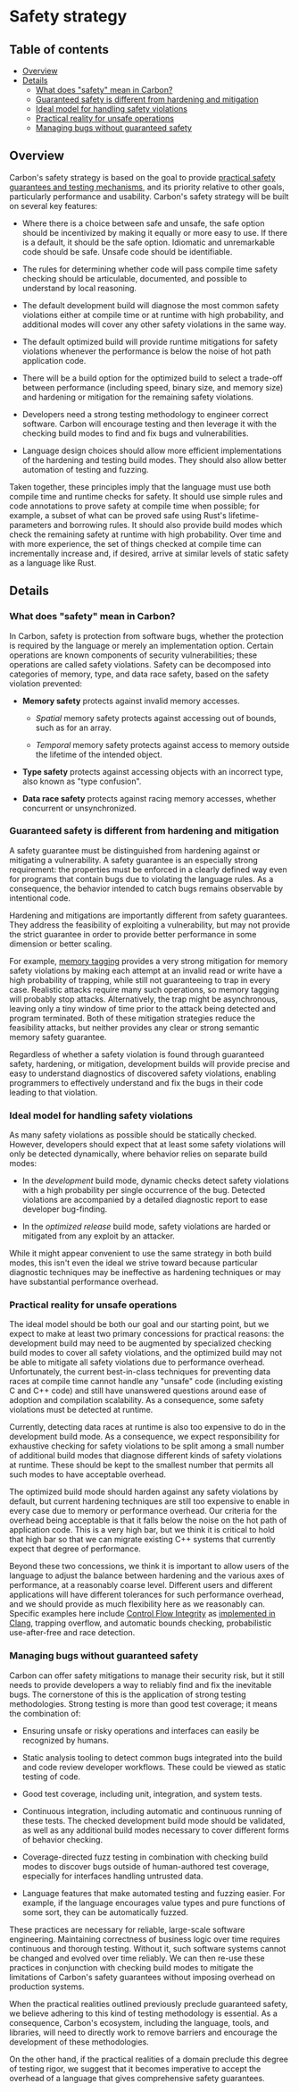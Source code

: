 # Safety strategy

<!--
Part of the Carbon Language project, under the Apache License v2.0 with LLVM
Exceptions. See /LICENSE for license information.
SPDX-License-Identifier: Apache-2.0 WITH LLVM-exception
-->

## Table of contents

<!-- toc -->

-   [Overview](#overview)
-   [Details](#details)
    -   [What does "safety" mean in Carbon?](#what-does-safety-mean-in-carbon)
    -   [Guaranteed safety is different from hardening and mitigation](#guaranteed-safety-is-different-from-hardening-and-mitigation)
    -   [Ideal model for handling safety violations](#ideal-model-for-handling-safety-violations)
    -   [Practical reality for unsafe operations](#practical-reality-for-unsafe-operations)
    -   [Managing bugs without guaranteed safety](#managing-bugs-without-guaranteed-safety)

<!-- tocstop -->

## Overview

Carbon's safety strategy is based on the goal to provide
[practical safety guarantees and testing mechanisms](../goals.md#practical-safety-guarantees-and-testing-mechanisms),
and its priority relative to other goals, particularly performance and
usability. Carbon's safety strategy will be built on several key features:

-   Where there is a choice between safe and unsafe, the safe option should be
    incentivized by making it equally or more easy to use. If there is a
    default, it should be the safe option. Idiomatic and unremarkable code
    should be safe. Unsafe code should be identifiable.

-   The rules for determining whether code will pass compile time safety
    checking should be articulable, documented, and possible to understand by
    local reasoning.

-   The default development build will diagnose the most common safety
    violations either at compile time or at runtime with high probability, and
    additional modes will cover any other safety violations in the same way.

-   The default optimized build will provide runtime mitigations for safety
    violations whenever the performance is below the noise of hot path
    application code.

-   There will be a build option for the optimized build to select a trade-off
    between performance (including speed, binary size, and memory size) and
    hardening or mitigation for the remaining safety violations.

-   Developers need a strong testing methodology to engineer correct software.
    Carbon will encourage testing and then leverage it with the checking build
    modes to find and fix bugs and vulnerabilities.

-   Language design choices should allow more efficient implementations of the
    hardening and testing build modes. They should also allow better automation
    of testing and fuzzing.

Taken together, these principles imply that the language must use both compile
time and runtime checks for safety. It should use simple rules and code
annotations to prove safety at compile time when possible; for example, a subset
of what can be proved safe using Rust's lifetime-parameters and borrowing rules.
It should also provide build modes which check the remaining safety at runtime
with high probability. Over time and with more experience, the set of things
checked at compile time can incrementally increase and, if desired, arrive at
similar levels of static safety as a language like Rust.

## Details

### What does "safety" mean in Carbon?

In Carbon, safety is protection from software bugs, whether the protection is
required by the language or merely an implementation option. Certain operations
are known components of security vulnerabilities; these operations are called
safety violations. Safety can be decomposed into categories of memory, type, and
data race safety, based on the safety violation prevented:

-   **Memory safety** protects against invalid memory accesses.

    -   _Spatial_ memory safety protects against accessing out of bounds, such
        as for an array.

    -   _Temporal_ memory safety protects against access to memory outside the
        lifetime of the intended object.

-   **Type safety** protects against accessing objects with an incorrect type,
    also known as "type confusion".

-   **Data race safety** protects against racing memory accesses, whether
    concurrent or unsynchronized.

### Guaranteed safety is different from hardening and mitigation

A safety guarantee must be distinguished from hardening against or mitigating a
vulnerability. A safety guarantee is an especially strong requirement: the
properties must be enforced in a clearly defined way even for programs that
contain bugs due to violating the language rules. As a consequence, the behavior
intended to catch bugs remains observable by intentional code.

Hardening and mitigations are importantly different from safety guarantees. They
address the feasibility of exploiting a vulnerability, but may not provide the
strict guarantee in order to provide better performance in some dimension or
better scaling.

For example,
[memory tagging](https://llvm.org/devmtg/2018-10/slides/Serebryany-Stepanov-Tsyrklevich-Memory-Tagging-Slides-LLVM-2018.pdf)
provides a very strong mitigation for memory safety violations by making each
attempt at an invalid read or write have a high probability of trapping, while
still not guaranteeing to trap in every case. Realistic attacks require many
such operations, so memory tagging will probably stop attacks. Alternatively,
the trap might be asynchronous, leaving only a tiny window of time prior to the
attack being detected and program terminated. Both of these mitigation
strategies reduce the feasibility attacks, but neither provides any clear or
strong semantic memory safety guarantee.

Regardless of whether a safety violation is found through guaranteed safety,
hardening, or mitigation, development builds will provide precise and easy to
understand diagnostics of discovered safety violations, enabling programmers to
effectively understand and fix the bugs in their code leading to that violation.

### Ideal model for handling safety violations

As many safety violations as possible should be statically checked. However,
developers should expect that at least some safety violations will only be
detected dynamically, where behavior relies on separate build modes:

-   In the _development_ build mode, dynamic checks detect safety violations
    with a high probability per single occurrence of the bug. Detected
    violations are accompanied by a detailed diagnostic report to ease developer
    bug-finding.

-   In the _optimized release_ build mode, safety violations are harded or
    mitigated from any exploit by an attacker.

While it might appear convenient to use the same strategy in both build modes,
this isn't even the ideal we strive toward because particular diagnostic
techniques may be ineffective as hardening techniques or may have substantial
performance overhead.

### Practical reality for unsafe operations

The ideal model should be both our goal and our starting point, but we expect to
make at least two primary concessions for practical reasons: the development
build may need to be augmented by specialized checking build modes to cover all
safety violations, and the optimized build may not be able to mitigate all
safety violations due to performance overhead. Unfortunately, the current
best-in-class techniques for preventing data races at compile time cannot handle
any "unsafe" code (including existing C and C++ code) and still have unanswered
questions around ease of adoption and compilation scalability. As a consequence,
some safety violations must be detected at runtime.

Currently, detecting data races at runtime is also too expensive to do in the
development build mode. As a consequence, we expect responsibility for
exhaustive checking for safety violations to be split among a small number of
additional build modes that diagnose different kinds of safety violations at
runtime. These should be kept to the smallest number that permits all such modes
to have acceptable overhead.

The optimized build mode should harden against any safety violations by default,
but current hardening techniques are still too expensive to enable in every case
due to memory or performance overhead. Our criteria for the overhead being
acceptable is that it falls below the noise on the hot path of application code.
This is a very high bar, but we think it is critical to hold that high bar so
that we can migrate existing C++ systems that currently expect that degree of
performance.

Beyond these two concessions, we think it is important to allow users of the
language to adjust the balance between hardening and the various axes of
performance, at a reasonably coarse level. Different users and different
applications will have different tolerances for such performance overhead, and
we should provide as much flexibility here as we reasonably can. Specific
examples here include
[Control Flow Integrity](https://en.wikipedia.org/wiki/Control-flow_integrity)
as [implemented in Clang](http://clang.llvm.org/docs/ControlFlowIntegrity.html),
trapping overflow, and automatic bounds checking, probabilistic use-after-free
and race detection.

### Managing bugs without guaranteed safety

Carbon can offer safety mitigations to manage their security risk, but it still
needs to provide developers a way to reliably find and fix the inevitable bugs.
The cornerstone of this is the application of strong testing methodologies.
Strong testing is more than good test coverage; it means the combination of:

-   Ensuring unsafe or risky operations and interfaces can easily be recognized
    by humans.

-   Static analysis tooling to detect common bugs integrated into the build and
    code review developer workflows. These could be viewed as static testing of
    code.

-   Good test coverage, including unit, integration, and system tests.

-   Continuous integration, including automatic and continuous running of these
    tests. The checked development build mode should be validated, as well as
    any additional build modes necessary to cover different forms of behavior
    checking.

-   Coverage-directed fuzz testing in combination with checking build modes to
    discover bugs outside of human-authored test coverage, especially for
    interfaces handling untrusted data.

-   Language features that make automated testing and fuzzing easier. For
    example, if the language encourages value types and pure functions of some
    sort, they can be automatically fuzzed.

These practices are necessary for reliable, large-scale software engineering.
Maintaining correctness of business logic over time requires continuous and
thorough testing. Without it, such software systems cannot be changed and
evolved over time reliably. We can then re-use these practices in conjunction
with checking build modes to mitigate the limitations of Carbon's safety
guarantees without imposing overhead on production systems.

When the practical realities outlined previously preclude guaranteed safety, we
believe adhering to this kind of testing methodology is essential. As a
consequence, Carbon's ecosystem, including the language, tools, and libraries,
will need to directly work to remove barriers and encourage the development of
these methodologies.

On the other hand, if the practical realities of a domain preclude this degree
of testing rigor, we suggest that it becomes imperative to accept the overhead
of a language that gives comprehensive safety guarantees.
